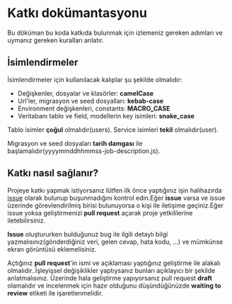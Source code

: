# Katkı dokümantasyonu

Bu döküman bu koda katkıda bulunmak için izlemeniz gereken adımları ve uymanız gereken kuralları anlatır.

## İsimlendirmeler

İsimlendirmeler için kullanılacak kalıplar şu şekilde olmalıdır:

* Değişkenler, dosyalar ve klasörler: **camelCase**
* Url'ler, migrasyon ve seed dosyalları: **kebab-case**
* Environment değişkenleri, constants: **MACRO_CASE**
* Veritabanı tablo ve field, modellerin key isimleri: **snake_case**

Tablo isimler **çoğul** olmalıdır(users).
Service isimleri **tekil** olmalıdır(user).

Migrasyon ve seed dosyaları **tarih damgası** ile başlamalıdır(yyyymmddhhmmss-job-description.js).

## Katkı nasıl sağlanır?
Projeye katkı yapmak istiyorsanız lütfen ilk önce yaptığınız işin halihazırda [issue](https://github.com/mavidurak/orientation-api/issues "issue'ları görüntülemek için tıklayın") olarak bulunup buşunmadığını kontrol edin.Eğer **issue** varsa ve issue üzerinde görevlendirilmiş birisi bulunuyorsa o kişi ile iletişime geçiniz.Eğer issue yoksa geliştirmenizi **pull request** açarak proje yetkililerine iletebilirsiniz.

**Issue** oluştururken bulduğunuz bug ile ilgili detaylı bilgi yazmalısınız(gönderdiğiniz veri, gelen cevap, hata kodu, ...) ve mümkünse ekran görüntüsü eklemelisiniz.

Açtığınız **pull request**'in ismi ve açıklaması yaptığınız geliştirme ile alakalı olmalıdır..İşleyişsel değişiklikler yaptıysanız bunları açıklayıcı bir şekilde anlatmalısınız. Üzerinde hala geliştirme yapıyorsanız pull request **draft** olamalıdır ve incelenmek için hazır olduğunu düşündüğünüzde **waiting to review** etiketi ile işaretlenmelidir.
